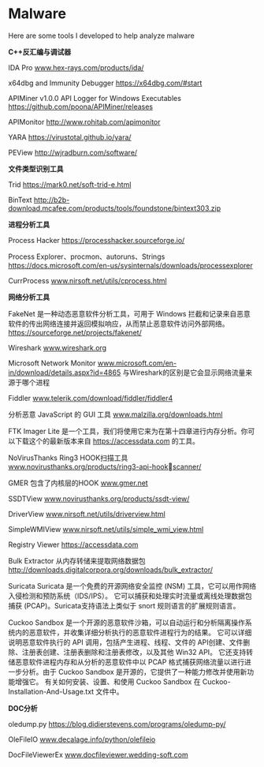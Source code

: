 # Malware
Here are some tools I developed to help analyze malware

**C++反汇编与调试器**  

IDA Pro
www.hex-rays.com/products/ida/

x64dbg and Immunity Debugger
https://x64dbg.com/#start

APIMiner v1.0.0 API Logger for Windows Executables
https://github.com/poona/APIMiner/releases

APIMonitor
http://www.rohitab.com/apimonitor

YARA
https://virustotal.github.io/yara/

PEView
http://wjradburn.com/software/

**文件类型识别工具**  

Trid
https://mark0.net/soft-trid-e.html

BinText
http://b2b-download.mcafee.com/products/tools/foundstone/bintext303.zip

**进程分析工具**    

Process Hacker
https://processhacker.sourceforge.io/

Process Explorer、procmon、autoruns、Strings
https://docs.microsoft.com/en-us/sysinternals/downloads/processexplorer

CurrProcess
www.nirsoft.net/utils/cprocess.html

**网络分析工具**  

FakeNet 是一种动态恶意软件分析工具，可用于 Windows 拦截和记录来自恶意软件的传出网络连接并返回模拟响应，从而禁止恶意软件访问外部网络。
https://sourceforge.net/projects/fakenet/

Wireshark
www.wireshark.org

Microsoft Network Monitor
www.microsoft.com/en-in/download/details.aspx?id=4865
与Wireshark的区别是它会显示网络流量来源于哪个进程

Fiddler
www.telerik.com/download/fiddler/fiddler4

分析恶意 JavaScript 的 GUI 工具
www.malzilla.org/downloads.html

FTK Imager Lite 是一个工具，我们将使用它来为在第十四章进行内存分析。你可以下载这个的最新版本来自 https://accessdata.com 的工具。

NoVirusThanks  Ring3 HOOK扫描工具
www.novirusthanks.org/products/ring3-api-hookscanner/

GMER  包含了内核层的HOOK
www.gmer.net

SSDTView
www.novirusthanks.org/products/ssdt-view/

DriverView
www.nirsoft.net/utils/driverview.html

SimpleWMIView
www.nirsoft.net/utils/simple_wmi_view.html

Registry Viewer
https://accessdata.com

Bulk Extractor   从内存转储来提取网络数据包
http://downloads.digitalcorpora.org/downloads/bulk_extractor/

Suricata
Suricata 是一个免费的开源网络安全监控 (NSM) 工具，它可以用作网络入侵检测和预防系统（IDS/IPS）。 它可以捕获和处理实时流量或离线处理数据包捕获 (PCAP)。Suricata支持语法上类似于 snort 规则语言的扩展规则语言。

Cuckoo Sandbox 是一个开源的恶意软件沙箱，可以自动运行和分析隔离操作系统内的恶意软件，并收集详细分析执行的恶意软件进程行为的结果。 它可以详细说明恶意软件执行的 API 调用，包括产生进程、线程、文件的 API创建、文件删除、注册表创建、注册表删除和注册表修改，以及其他 Win32 API。 它还支持转储恶意软件进程内存和从分析的恶意软件中以 PCAP 格式捕获网络流量以进行进一步分析。由于 Cuckoo Sandbox 是开源的，它提供了一种能力修改并使用新功能增强它。 有关如何安装、设置、和使用 Cuckoo Sandbox 在 Cuckoo-Installation-And-Usage.txt 文件中。

**DOC分析**  

oledump.py
https://blog.didierstevens.com/programs/oledump-py/

OleFileIO
www.decalage.info/python/olefileio

DocFileViewerEx
www.docfileviewer.wedding-soft.com
